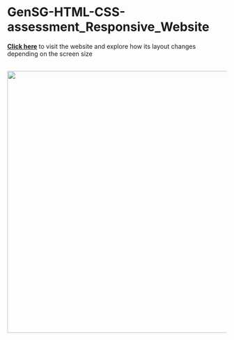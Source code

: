 # GenSG-HTML-CSS-assessment_Responsive_Website

**[Click here](https://mattn4.github.io/GenSG-HTML-CSS-assessment_Responsive_Website/)** to visit the website and explore how its layout changes depending on the screen size<br><br>

<a href="#/"><img src="/capstone_colmar_assets/videos/colmaracademy.gif" width="600"></a>
